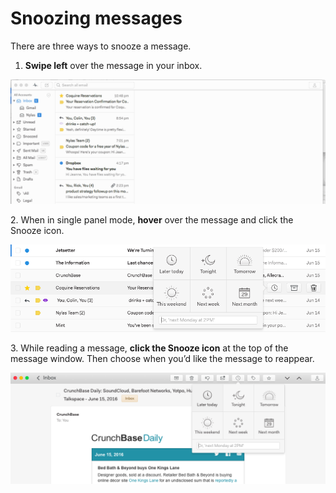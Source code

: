 <div id="container">

# Snoozing messages

There are three ways to snooze a message.

1. **Swipe left** over the message in your inbox.

**![](./208403908-snooze_-_swipe_left.gif)**

2. When in single panel mode, **hover** over the message and click the Snooze icon. 

![](./208405228-snooze_from_inbox_click.png)

3\. While reading a message, **click the Snooze icon** at the top of the message window. Then choose when you’d like the message to reappear.

![](./208405288-snooze_from_message.png)

</div>
